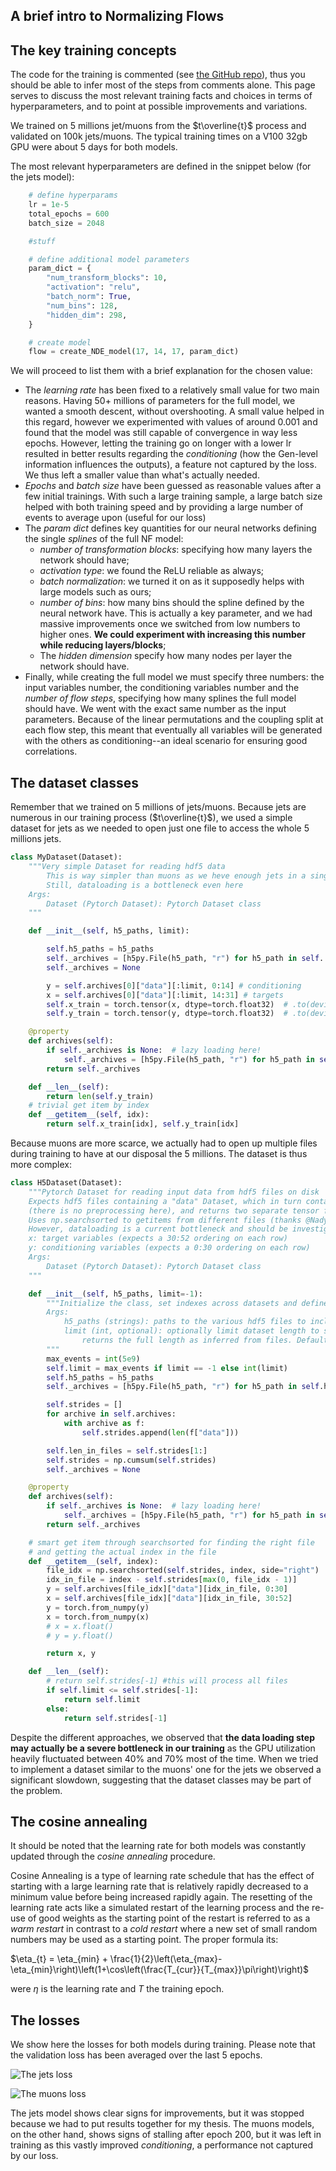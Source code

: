 ## A brief intro to Normalizing Flows


## The key training concepts

The code for the training is commented (see [the GitHub repo][1]), thus you should be able to infer most of the steps from comments alone.
This page serves to discuss the most relevant training facts and choices in terms of hyperparameters, and to point at possible improvements and variations.

We trained on 5 millions jet/muons from the $t\overline{t}$ process and validated on 100k jets/muons. The typical training times on a V100 32gb GPU were about 5 days for both models.

The most relevant hyperparameters are defined in the snippet below (for the jets model):

```py
    # define hyperparams
    lr = 1e-5
    total_epochs = 600
    batch_size = 2048

    #stuff 

    # define additional model parameters
    param_dict = {
        "num_transform_blocks": 10,
        "activation": "relu",
        "batch_norm": True,
        "num_bins": 128,
        "hidden_dim": 298,
    }

    # create model
    flow = create_NDE_model(17, 14, 17, param_dict)
```

We will proceed to list them with a brief explanation for the chosen value:

- The *learning rate* has been fixed to a relatively small value for two main reasons. Having 50+ millions of parameters for the full model, we wanted a smooth descent, without overshooting. A small value helped in this regard, however we experimented with values of around 0.001 and found that the model was still capable of convergence in way less epochs. However, letting the training go on longer with a lower lr resulted in better results regarding the *conditioning* (how the Gen-level information influences the outputs), a feature not captured by the loss. We thus left a smaller value than what's actually needed.
- *Epochs* and *batch size* have been guessed as reasonable values after a few initial trainings. With such a large training sample, a large batch size helped with both training speed and by providing a large number of events to average upon (useful for our loss)
- The *param dict* defines key quantities for our neural networks defining the single *splines* of the full NF model:
  - *number of transformation blocks*: specifying how many layers the network should have;
  - *activation type*: we found the ReLU reliable as always;
  - *batch normalization*: we turned it on as it supposedly helps with large models such as ours;
  - *number of bins*: how many bins should the spline defined by the neural network have. This is actually a key parameter, and we had massive improvements once we switched from low numbers to higher ones. **We could experiment with increasing this number while reducing layers/blocks**;
  - The *hidden dimension* specify how many nodes per layer the network should have.
- Finally, while creating the full model we must specify three numbers: the input variables number, the conditioning variables number and the *number of flow steps*, specifying how many splines the full model should have. We went with the exact same number as the input parameters. Because of the linear permutations and the coupling split at each flow step, this meant that eventually all variables will be generated with the others as conditioning--an ideal scenario for ensuring good correlations.

## The dataset classes

Remember that we trained on 5 millions of jets/muons. Because jets are numerous in our training process ($t\overline{t}$), we used a simple dataset for jets as we needed to open just one file to access the whole 5 millions jets.


```py
class MyDataset(Dataset):
    """Very simple Dataset for reading hdf5 data
        This is way simpler than muons as we heve enough jets in a single file
        Still, dataloading is a bottleneck even here
    Args:
        Dataset (Pytorch Dataset): Pytorch Dataset class
    """

    def __init__(self, h5_paths, limit):

        self.h5_paths = h5_paths
        self._archives = [h5py.File(h5_path, "r") for h5_path in self.    h5_paths]
        self._archives = None

        y = self.archives[0]["data"][:limit, 0:14] # conditioning
        x = self.archives[0]["data"][:limit, 14:31] # targets
        self.x_train = torch.tensor(x, dtype=torch.float32)  # .to(device)
        self.y_train = torch.tensor(y, dtype=torch.float32)  # .to(device)

    @property
    def archives(self):
        if self._archives is None:  # lazy loading here!
            self._archives = [h5py.File(h5_path, "r") for h5_path in self.h5_paths]
        return self._archives

    def __len__(self):
        return len(self.y_train)
    # trivial get item by index
    def __getitem__(self, idx):
        return self.x_train[idx], self.y_train[idx]
```

Because muons are more scarce, we actually had to open up multiple files during training to have at our disposal the 5 millions. The dataset is thus more complex:

```py
class H5Dataset(Dataset):
    """Pytorch Dataset for reading input data from hdf5 files on disk
    Expects hdf5 files containing a "data" Dataset, which in turn contains correctly processed data
    (there is no preprocessing here), and returns two separate tensor for each instance
    Uses np.searchsorted to getitems from different files (thanks @Nadya!)
    However, dataloading is a current bottleneck and should be investigated
    x: target variables (expects a 30:52 ordering on each row)
    y: conditioning variables (expects a 0:30 ordering on each row)
    Args:
        Dataset (Pytorch Dataset): Pytorch Dataset class
    """

    def __init__(self, h5_paths, limit=-1):
        """Initialize the class, set indexes across datasets and define lazy loading
        Args:
            h5_paths (strings): paths to the various hdf5 files to include in the final Dataset
            limit (int, optional): optionally limit dataset length to specified values, if negative
                returns the full length as inferred from files. Defaults to -1.
        """
        max_events = int(5e9)
        self.limit = max_events if limit == -1 else int(limit)
        self.h5_paths = h5_paths
        self._archives = [h5py.File(h5_path, "r") for h5_path in self.h5_paths]

        self.strides = []
        for archive in self.archives:
            with archive as f:
                self.strides.append(len(f["data"])) 

        self.len_in_files = self.strides[1:]
        self.strides = np.cumsum(self.strides)
        self._archives = None

    @property
    def archives(self):
        if self._archives is None:  # lazy loading here!
            self._archives = [h5py.File(h5_path, "r") for h5_path in self.h5_paths]
        return self._archives

    # smart get item through searchsorted for finding the right file
    # and getting the actual index in the file
    def __getitem__(self, index):
        file_idx = np.searchsorted(self.strides, index, side="right")
        idx_in_file = index - self.strides[max(0, file_idx - 1)]
        y = self.archives[file_idx]["data"][idx_in_file, 0:30]
        x = self.archives[file_idx]["data"][idx_in_file, 30:52]
        y = torch.from_numpy(y)
        x = torch.from_numpy(x)
        # x = x.float()
        # y = y.float()

        return x, y

    def __len__(self):
        # return self.strides[-1] #this will process all files
        if self.limit <= self.strides[-1]:
            return self.limit
        else:
            return self.strides[-1]
```

Despite the different approaches, we observed that **the data loading step may actually be a severe bottleneck in our training** as the GPU utilization heavily fluctuated between 40% and 70% most of the time. When we tried to implement a dataset similar to the muons' one for the jets we observed a significant slowdown, suggesting that the dataset classes may be part of the problem.

## The cosine annealing

It should be noted that the learning rate for both models was constantly updated through the *cosine annealing* procedure.

Cosine Annealing is a type of learning rate schedule that has the effect of starting with a large learning rate that is relatively rapidly decreased to a minimum value before being increased rapidly again. The resetting of the learning rate acts like a simulated restart of the learning process and the re-use of good weights as the starting point of the restart is referred to as a *warm restart* in contrast to a *cold restart* where a new set of small random numbers may be used as a starting point. The proper formula its:

$\eta_{t} = \eta_{min} + \frac{1}{2}\left(\eta_{max}-\eta_{min}\right)\left(1+\cos\left(\frac{T_{cur}}{T_{max}}\pi\right)\right)$

were $\eta$ is the learning rate and $T$ the training epoch.

## The losses

We show here the losses for both models during training. Please note that the validation loss has been averaged over the last 5 epochs.


![The jets loss](img/lossesjets.png)

![The muons loss](img/lossesmuons.png)

The jets model shows clear signs for improvements, but it was stopped because we had to put results together for my thesis. The muons models, on the other hand, shows signs of stalling after epoch 200, but it was left in training as this vastly improved *conditioning*, a performance not captured by our loss.

 [1]: <https://github.com/francesco-vaselli/FlashSim/tree/main/trainings> "The git repo, training section" 
